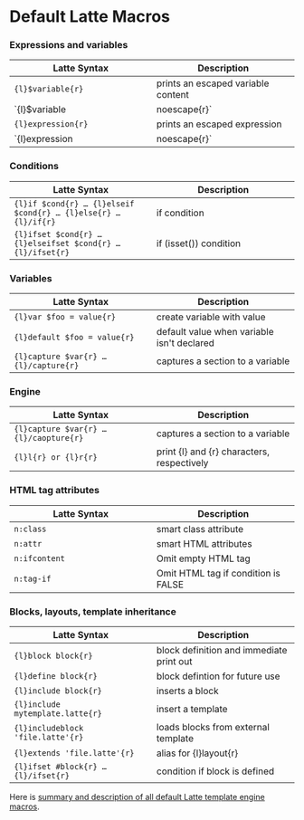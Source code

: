 <!--
id: latte-templates
title: How to use Latte Templates
template: ../../layout.docs.latte
-->

<style>table th:first-child { width: 50%; }</style>

# Default Latte Macros 

### Expressions and variables

| Latte Syntax      | Description
| ----------------- | ----------------
| `{l}$variable{r}` | prints an escaped variable content
| `{l}$variable|noescape{r}` | prints a variable without escaping  
| `{l}expression{r}` | prints an escaped expression  
| `{l}expression|noescape{r}` | prints an expression without escaping
  
### Conditions

| Latte Syntax      | Description
| ----------------- | ----------------
| `{l}if $cond{r} … {l}elseif $cond{r} … {l}else{r} … {l}/if{r}` | if condition
| `{l}ifset $cond{r} … {l}elseifset $cond{r} … {l}/ifset{r}` | if (isset()) condition
 
### Variables

| Latte Syntax      | Description
| ----------------- | ----------------
| `{l}var $foo = value{r}` | create variable with value 
| `{l}default $foo = value{r}` | default value when variable isn't declared
| `{l}capture $var{r} … {l}/capture{r}` | captures a section to a variable

### Engine

| Latte Syntax      | Description
| ----------------- | ----------------
| `{l}capture $var{r} … {l}/caopture{r}` | captures a section to a variable
| `{l}l{r} or {l}r{r}` | print {l} and {r} characters, respectively 

### HTML tag attributes

| Latte Syntax      | Description
| ----------------- | ----------------
| `n:class` | smart class attribute
| `n:attr` | smart HTML attributes
| `n:ifcontent` | Omit empty HTML tag
| `n:tag-if` | Omit HTML tag if condition is FALSE

### Blocks, layouts, template inheritance

| Latte Syntax      | Description
| ----------------- | ----------------
| `{l}block block{r}` | block definition and immediate print out 
| `{l}define block{r}` | block defintion for future use 
| `{l}include block{r}` | inserts a block 
| `{l}include mytemplate.latte{r}` | insert a template 
| `{l}includeblock 'file.latte'{r}` | loads blocks from external template 
| `{l}extends 'file.latte'{r}` | alias for {l}layout{r} 
| `{l}ifset #block{r} … {l}/ifset{r}` | condition if block is defined 





Here is [summary and description of all default Latte template engine macros](https://doc.nette.org/en/2.3/default-macros).
